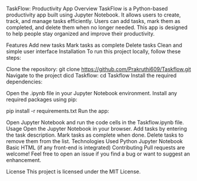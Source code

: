 TaskFlow: Productivity App
Overview
TaskFlow is a Python-based productivity app built using Jupyter Notebook. It allows users to create, track, and manage tasks efficiently. Users can add tasks, mark them as completed, and delete them when no longer needed. This app is designed to help people stay organized and improve their productivity.

Features
Add new tasks
Mark tasks as complete
Delete tasks
Clean and simple user interface
Installation
To run this project locally, follow these steps:

Clone the repository:
git clone https://github.com/Prakruthi609/Taskflow.git
Navigate to the project dicd Taskflow:
cd Taskflow
Install the required dependencies:

Open the .ipynb file in your Jupyter Notebook environment.
Install any required packages using pip:

pip install -r requirements.txt
Run the app:

Open Jupyter Notebook and run the code cells in the Taskflow.ipynb file.
Usage
Open the Jupyter Notebook in your browser.
Add tasks by entering the task description.
Mark tasks as complete when done.
Delete tasks to remove them from the list.
Technologies Used
Python
Jupyter Notebook
Basic HTML (if any front-end is integrated)
Contributing
Pull requests are welcome! Feel free to open an issue if you find a bug or want to suggest an enhancement.

License
This project is licensed under the MIT License.
